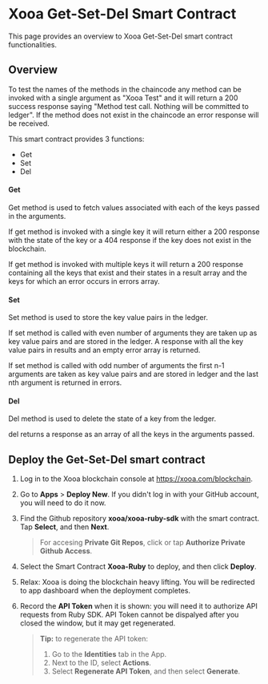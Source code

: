 # Xooa Get-Set-Del Smart Contract

This page provides an overview to Xooa Get-Set-Del smart contract functionalities.

## Overview

To test the names of the methods in the chaincode any method can be invoked with a single argument as "Xooa Test" and it will return a 200 success response saying "Method test call. Nothing will be committed to ledger". If the method does not exist in the chaincode an error response will be received.

This smart contract provides 3 functions:
  
  * Get
  * Set
  * Del

#### Get
Get method is used to fetch values associated with each of the keys passed in the arguments.

If get method is invoked with a single key it will return either a 200 response with the state of the key or a 404 response if the key does not exist in the blockchain.

If get method is invoked with multiple keys it will return a 200 response containing all the keys that exist and their states in a result array and the keys for which an error occurs in errors array.


#### Set
Set method is used to store the key value pairs in the ledger.

If set method is called with even number of arguments they are taken up as key value pairs and are stored in the ledger. A response with all the key value pairs in results and an empty error array is returned.

If set method is called with odd number of arguments the first n-1 arguments are taken as key value pairs and are stored in ledger and the last nth argument is returned in errors.


#### Del
Del method is used to delete the state of a key from the ledger.

del returns a response as an array of all the keys in the arguments passed.


## Deploy the Get-Set-Del smart contract 
 
1. Log in to the Xooa blockchain console at https://xooa.com/blockchain.

2. Go to **Apps** > **Deploy New**. If you didn't log in with your GitHub account, you will need to do it now.

3. Find the Github repository **xooa/xooa-ruby-sdk** with the smart contract. Tap **Select**, and then **Next**.
   > For accesing **Private Git Repos**, click or tap **Authorize Private Github Access**.

4. Select the Smart Contract **Xooa-Ruby** to deploy, and then click **Deploy**.

5. Relax:  Xooa is doing the blockchain heavy lifting. You will be redirected to app dashboard when the deployment completes.

6. Record the **API Token** when it is shown: you will need it to authorize API requests from Ruby SDK. API Token cannot be dispalyed after you closed the window, but it may get regenerated. 
   > **Tip:**  to regenerate the API token: 
   >
   > 1. Go to the **Identities** tab in the App. 
   > 2. Next to the ID, select **Actions**.
   > 3. Select **Regenerate API Token**, and then select **Generate**.


